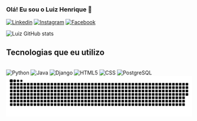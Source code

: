 
### Olá! Eu sou o Luiz Henrique 👋

[![Linkedin](https://img.shields.io/badge/LinkedIn-0077B5?style=for-the-badge&logo=linkedin&logoColor=white)](https://www.linkedin.com/in/luiz-henrique-12938825b/)
[![Instagram](https://img.shields.io/badge/Instagram-E4405F?style=for-the-badge&logo=instagram&logoColor=white)](https://www.instagram.com/luiz_alva04/)
[![Facebook](https://img.shields.io/badge/Facebook-1877F2?style=for-the-badge&logo=facebook&logoColor=white)](https://www.facebook.com/luiz.henriqued.alvarenga?mibextid=JRoKGi)


![Luiz GitHub stats](https://github-readme-stats.vercel.app/api?username=LuizH0412&show_icons=true&theme=radical)


## Tecnologias que eu utilizo

<div style="display: inline-block"><br/>
    <img style="align: center" alt="Python" src="https://img.shields.io/badge/Python-14354C?style=for-the-badge&logo=python&logoColor=white">
    <img style="align: center" alt="Java" src="https://img.shields.io/badge/Java-ED8B00?style=for-the-badge&logo=openjdk&logoColor=white">
    <img style="align: center" alt="Django" src="https://img.shields.io/badge/Django-092E20?style=for-the-badge&logo=django&logoColor=white">
    <img style="align: center" alt="HTML5" src="https://img.shields.io/badge/HTML5-E34F26?style=for-the-badge&logo=html5&logoColor=white">
    <img style="align: center" alt="CSS" src="https://img.shields.io/badge/CSS3-1572B6?style=for-the-badge&logo=css3&logoColor=white">
    <img style="align: center" alt="PostgreSQL" src="https://img.shields.io/badge/PostgreSQL-316192?style=for-the-badge&logo=postgresql&logoColor=white">
</div>

<picture align="center">
  <source media="(prefers-color-scheme: dark)" srcset="https://raw.githubusercontent.com/LuizH0412/LuizH0412/output/github-contribution-grid-snake-dark.svg">
  <source media="(prefers-color-scheme: light)" srcset="https://raw.githubusercontent.com/LuizH0412/LuizH0412/output/github-contribution-grid-snake-dark.svg">
  <img align="center" alt="github contribution grid snake animation" src="https://raw.githubusercontent.com/LuizH0412/LuizH0412/output/github-contribution-grid-snake.svg">
</picture>
